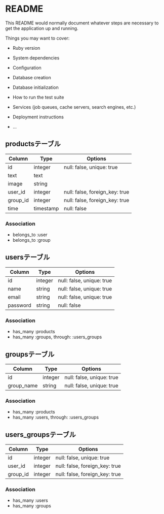 # README

This README would normally document whatever steps are necessary to get the
application up and running.

Things you may want to cover:

* Ruby version

* System dependencies

* Configuration

* Database creation

* Database initialization

* How to run the test suite

* Services (job queues, cache servers, search engines, etc.)

* Deployment instructions

* ...

## productsテーブル

|Column|Type|Options|
|------|----|-------|
|id|integer|null: false, unique: true|
|text|text| |
|image|string| |
|user_id|integer|null: false, foreign_key: true|
|group_id|integer|null: false, foreign_key: true|
|time|timestamp|null: false|

### Association
- belongs_to :user
- belongs_to :group

## usersテーブル

|Column|Type|Options|
|------|----|-------|
|id|integer|null: false, unique: true|
|name|string|null: false, unique: true|
|email|string|null: false, unique: true|
|password|string|null: false|

### Association
- has_many :products
- has_many :groups, through: :users_groups

## groupsテーブル

|Column|Type|Options|
|------|----|-------|
|id|integer|null: false, unique: true|
|group_name|string|null: false, unique: true|

### Association
- has_many :products
- has_many :users, through: :users_groups

## users_groupsテーブル

|Column|Type|Options|
|------|----|-------|
|id|integer|null: false, unique: true|
|user_id|integer|null: false, foreign_key: true|
|group_id|integer|null: false, foreign_key: true|

### Association
- has_many :users
- has_many :groups
